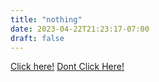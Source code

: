 ```yaml
---
title: "nothing"
date: 2023-04-22T21:23:17-07:00
draft: false
---
```


[Click here!](https://www.youtube.com/watch?v=xvFZjo5PgG0)
[Dont Click Here!](https://www.youtube.com/shorts/beh_SP52TaQ)

